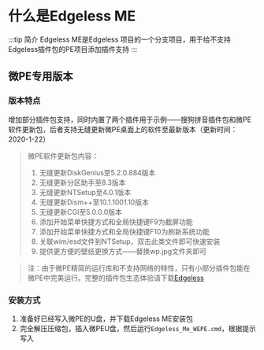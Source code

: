 # 什么是Edgeless ME
:::tip 简介
Edgeless ME是Edgeless 项目的一个分支项目，用于给不支持Edgeless插件包的PE项目添加插件支持
:::

## 微PE专用版本

### 版本特点

增加部分插件包支持，同时内置了两个插件用于示例——搜狗拼音插件包和微PE软件更新包，后者支持无缝更新微PE桌面上的软件至最新版本（更新时间：2020-1-22）

> 微PE软件更新包内容：
>1. 无缝更新DiskGenius至5.2.0.884版本
>2. 无缝更新分区助手至8.3版本
>1.  无缝更新NTSetup至4.0.1版本
>1.  无缝更新Dism++至10.1.1001.10版本
>1. 无缝更新CGI至5.0.0.0版本
>1. 添加开始菜单快捷方式和全局快捷键F9为截屏功能
>1.  添加开始菜单快捷方式和全局快捷键F10为刷新系统功能
>1. 关联wim/esd文件到NTSetup，双击此类文件即可快速安装
>1. 提供更方便的壁纸更换方式——替换wp.jpg文件夹即可


>注：由于微PE精简的运行库和不支持网络的特性，只有小部分插件包能在微PE中完美运行。完整的插件包生态体验请下载[Edgeless](https://home.edgeless.top)

### 安装方式
1.  准备好已经写入微PE的U盘，并下载Edgeless ME安装包
2. 完全解压压缩包，插入微PEU盘，然后运行`Edgeless_Me_WEPE.cmd`，根据提示写入